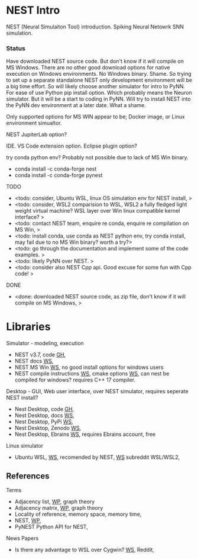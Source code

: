 # NEST Intro

NEST (Neural Simulaiton Tool) introduction. Spiking Neural Netowrk SNN simulation.

### Status
Have downloaded NEST source code. But don't know if it will compile on MS Windows. There are no other good download options for native execution on Windows environments. No Windows binary. Shame. So trying to set up a separate standalone NEST only development environment will be a big time effort. So will likely choose another simulator for intro to PyNN. For ease of use Python pip install option. Which probably means the Neuron simulator. But it will be a start to coding in PyNN. Will try to install NEST into the PyNN dev environment at a later date. What a shame.

Only supported options for MS WIN appear to be; Docker image, or Linux environment simualtor.

NEST JupiterLab option?

IDE. VS Code extension option. Eclipse plugin option?

try conda python env? Probably not possible due to lack of MS Win binary.
* conda install -c conda-forge nest
* conda install -c conda-forge pynest

TODO
* <todo: consider, Ubuntu WSL, linux OS simulation env for NEST install, >
* <todo: consider, WSL2 comparision to WSL, WSL2 a fully fledged light weight virtual machine? WSL layer over Win linux compatible kernel interface? >
* <todo: contact NEST team, enquire re conda, enquire re compilation on MS Win, >
* <todo: install conda, use conda as NEST python env, try conda install, may fail due to no MS Win binary? worth a try?>
* <todo: go through the documentation and implement some of the code examples. >
* <todo: likely PyNN over NEST. >
* <todo: consider also NEST Cpp api. Good excuse for some fun with Cpp code! >

DONE
* <done: downloaded NEST source code, as zip file, don't know if it will compile on MS Windows, >

# Libraries

Simulator - modeling, execution
* NEST v3.7, code [GH](https://github.com/nest/nest-simulator/releases/tag/v3.7), 
* NEST docs [WS](https://nest-simulator.readthedocs.io/en/stable/),
* NEST MS Win [WS](https://nest-simulator.readthedocs.io/en/stable/installation/user.html#windows-install), no good install options for windows users
* NEST compile instructions [WS](https://nest-simulator.readthedocs.io/en/stable/installation/noenv_install.html), cmake options [WS](https://nest-simulator.readthedocs.io/en/stable/installation/cmake_options.html#cmake-options), can nest be compiled for windows? requires C++ 17 compiler.

Desktop - GUI, Web user interface, over NEST simulator, requires seperate NEST install?
* Nest Desktop, code [GH](https://github.com/nest-desktop/nest-desktop/),
* Nest Desktop, docs [WS](https://nest-desktop.readthedocs.io/en/latest/),
* Nest Desktop, PyPi [WS](https://pypi.org/project/nest-desktop/),
* Nest Desktop, Zenodo [WS](https://zenodo.org/records/6320318), 
* Nest Desktop, Ebrains [WS](https://www.ebrains.eu/tools/nest-desktop), requires Ebrains account, free

Linux simulator
* Ubuntu WSL, [WS](https://documentation.ubuntu.com/wsl/en/latest/), recomended by NEST, [WS](https://www.reddit.com/r/bashonubuntuonwindows/) subreddit WSL/WSL2,

## References
Terms
* Adjacency list, [WP](https://en.wikipedia.org/wiki/Adjacency_list), graph theory
* Adjacency matrix, [WP](https://en.wikipedia.org/wiki/Adjacency_matrix), graph theory
* Locality of reference, memory space, memory time, 
* NEST, [WP](https://en.wikipedia.org/wiki/NEST_(software)),
* PyNEST Python API for NEST,

News Papers
* Is there any advantage to WSL over Cygwin? [WS](https://www.reddit.com/r/linux/comments/10x8mcw/is_there_any_advantage_to_wsl_over_cygwin/?rdt=48034), Reddit, 
